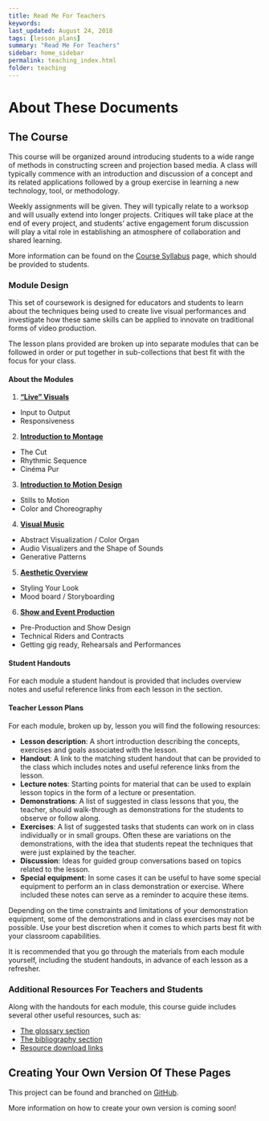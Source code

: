 ```yaml
---
title: Read Me For Teachers
keywords: 
last_updated: August 24, 2018
tags: [lesson_plans]
summary: "Read Me For Teachers"
sidebar: home_sidebar
permalink: teaching_index.html
folder: teaching
---
```


# About These Documents

## The Course

This course will be organized around introducing students to a wide range of methods in constructing screen and projection based media. A class will typically commence with an introduction and discussion of a concept and its related applications followed by a group exercise in learning a new technology, tool, or methodology.

Weekly assignments will be given. They will typically relate to a worksop and will usually extend into longer projects. Critiques will take place at the end of every project, and students’ active engagement forum discussion will play a vital role in establishing an atmosphere of collaboration and shared learning.

More information can be found on the [Course Syllabus](/vvedu/course_syllabus.html) page, which should be provided to students.

### Module Design

This set of coursework is designed for educators and students to learn about the techniques being used to create live visual performances and investigate how these same skills can be applied to innovate on traditional forms of video production.

The lesson plans provided are broken up into separate modules that can be followed in order or put together in sub-collections that best fit with the focus for your class.

#### About the Modules

1. [**“Live” Visuals**](/vvedu/teaching_module_1.html)
- Input to Output
- Responsiveness
2. [**Introduction to Montage**](/vvedu/teaching_module_2.html)
- The Cut
- Rhythmic Sequence
- Cinéma Pur
3. [**Introduction to Motion Design**](/vvedu/teaching_module_3.html)
- Stills to Motion
- Color and Choreography
4. [**Visual Music**](/vvedu/teaching_module_4.html)
- Abstract Visualization / Color Organ
- Audio Visualizers and the Shape of Sounds
- Generative Patterns
5. [**Aesthetic Overview**](/vvedu/teaching_module_5.html)
- Styling Your Look
- Mood board / Storyboarding
6. [**Show and Event Production**](/vvedu/teaching_module_6.html)
- Pre-Production and Show Design
- Technical Riders and Contracts
- Getting gig ready, Rehearsals and Performances

#### Student Handouts

For each module a student handout is provided that includes overview notes and useful reference links from each lesson in the section.

#### Teacher Lesson Plans

For each module, broken up by, lesson you will find the following resources:
* **Lesson description**: A short introduction describing the concepts, exercises and goals associated with the lesson.
* **Handout**: A link to the matching student handout that can be provided to the class which includes notes and useful reference links from the lesson.
* **Lecture notes**: Starting points for material that can be used to explain lesson topics in the form of a lecture or presentation.
* **Demonstrations**: A list of suggested in class lessons that you, the teacher, should walk-through as demonstrations for the students to observe or follow along.
* **Exercises**: A list of suggested tasks that students can work on in class individually or in small groups. Often these are variations on the demonstrations, with the idea that students repeat the techniques that were just explained by the teacher.
* **Discussion**: Ideas for guided group conversations based on topics related to the lesson.
* **Special equipment**: In some cases it can be useful to have some special equipment to perform an in class demonstration or exercise. Where included these notes can serve as a reminder to acquire these items.

Depending on the time constraints and limitations of your demonstration equipment, some of the demonstrations and in class exercises may not be possible. Use your best discretion when it comes to  which parts best fit with your classroom capabilities.

It is recommended that you go through the materials from each module yourself, including the student handouts, in advance of each lesson as a refresher.

### Additional Resources For Teachers and Students

Along with the handouts for each module, this course guide includes several other useful resources, such as:
* [The glossary section](/vvedu/ref_glossary.html)
* [The bibliography section](/vvedu/ref_bibliography.html)
* [Resource download links](/vvedu/ref_downloads.html)

## Creating Your Own Version Of These Pages

This project can be found and branched on [GitHub](https://github.com/vidvox/vvedu).

More information on how to create your own version is coming soon!